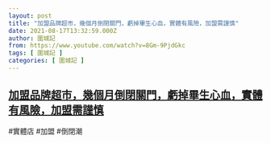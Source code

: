 ```yaml
---
layout: post
title: "加盟品牌超市，幾個月倒閉關門，虧掉畢生心血，實體有風險，加盟需謹慎"
date: 2021-08-17T13:32:59.000Z
author: 圍城記
from: https://www.youtube.com/watch?v=8Gm-9PjdGkc
tags: [ 圍城記 ]
categories: [ 圍城記 ]
---
```

<!--1629207179000-->
[加盟品牌超市，幾個月倒閉關門，虧掉畢生心血，實體有風險，加盟需謹慎](https://www.youtube.com/watch?v=8Gm-9PjdGkc)
------

<div>
#實體店 #加盟 #倒閉潮
</div>
